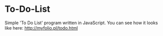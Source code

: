 # To-Do-List

Simple 'To Do List' program written in JavaScript.
You can see how it looks like here: http://myfolio.pl/todo.html
